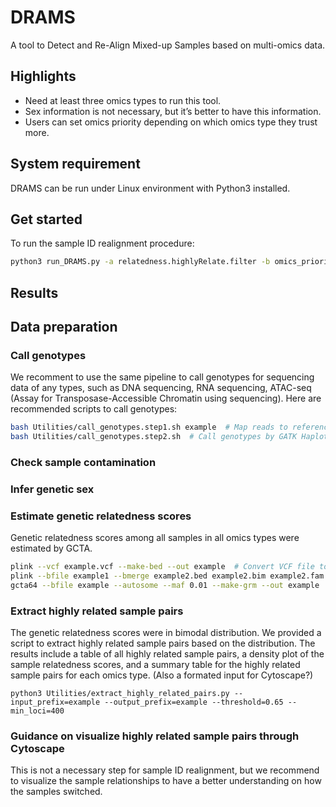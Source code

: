 # DRAMS
A tool to Detect and Re-Align Mixed-up Samples based on multi-omics data.

## Highlights
* Need at least three omics types to run this tool.
* Sex information is not necessary, but it’s better to have this information.
* Users can set omics priority depending on which omics type they trust more.

## System requirement
DRAMS can be run under Linux environment with Python3 installed.

## Get started
To run the sample ID realignment procedure:
```bash
python3 run_DRAMS.py -a relatedness.highlyRelate.filter -b omics_priority -c samplelist --coef="0,4.41,8.94,0.19" --prefix=relatedness.highlyRelate
```

## Results


## Data preparation
### Call genotypes
We recomment to use the same pipeline to call genotypes for sequencing data of any types, such as DNA sequencing, RNA sequencing, ATAC-seq (Assay for Transposase-Accessible Chromatin using sequencing). Here are recommended scripts to call genotypes:
```bash
bash Utilities/call_genotypes.step1.sh example  # Map reads to reference genome and Base Quality Score Recalibration (BQSR)
bash Utilities/call_genotypes.step2.sh  # Call genotypes by GATK HaplotypeCaller
```

### Check sample contamination


### Infer genetic sex


### Estimate genetic relatedness scores
Genetic relatedness scores among all samples in all omics types were estimated by GCTA.
```bash
plink --vcf example.vcf --make-bed --out example  # Convert VCF file to PLINK file (PLINK 1.9)
plink --bfile example1 --bmerge example2.bed example2.bim example2.fam --out example.merge  # Merge input files. This step may be run several times if you have multiple input PLINK files.
gcta64 --bfile example --autosome --maf 0.01 --make-grm --out example  # Estimate genetic relatedness by GCTA
```

### Extract highly related sample pairs
The genetic relatedness scores were in bimodal distribution. We provided a script to extract highly related sample pairs based on the distribution. The results include a table of all highly related sample pairs, a density plot of the sample relatedness scores, and a summary table for the highly related sample pairs for each omics type. (Also a formated input for Cytoscape?)
```base
python3 Utilities/extract_highly_related_pairs.py --input_prefix=example --output_prefix=example --threshold=0.65 --min_loci=400
```

### Guidance on visualize highly related sample pairs through Cytoscape
This is not a necessary step for sample ID realignment, but we recommend to visualize the sample relationships to have a better understanding on how the samples switched.


